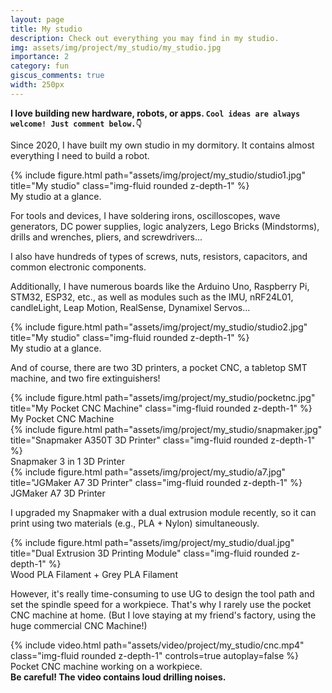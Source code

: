 ```yaml
---
layout: page
title: My studio
description: Check out everything you may find in my studio. 
img: assets/img/project/my_studio/my_studio.jpg
importance: 2
category: fun
giscus_comments: true
width: 250px
---
```


<strong>I love building new hardware, robots, or apps. `Cool ideas are always welcome! Just comment below.👇`</strong>

Since 2020, I have built my own studio in my dormitory. It contains almost everything I need to build a robot.

<div class="row">
    <div class="col-sm mt-3 mt-md-0">
        {% include figure.html path="assets/img/project/my_studio/studio1.jpg" title="My studio" class="img-fluid rounded z-depth-1" %}
        <div class="caption">
            My studio at a glance.
        </div>
    </div>
</div>

For tools and devices, I have soldering irons, oscilloscopes, wave generators, DC power supplies, logic analyzers, Lego Bricks (Mindstorms), drills and wrenches, pliers, and screwdrivers...

I also have hundreds of types of screws, nuts, resistors, capacitors, and common electronic components.

Additionally, I have numerous boards like the Arduino Uno, Raspberry Pi, STM32, ESP32, etc., as well as modules such as the IMU, nRF24L01, candleLight, Leap Motion, RealSense, Dynamixel Servos...
<div class="row">
    <div class="col-sm mt-3 mt-md-0">
        {% include figure.html path="assets/img/project/my_studio/studio2.jpg" title="My studio" class="img-fluid rounded z-depth-1" %}
        <div class="caption">
            My studio at a glance.
        </div>
    </div>
</div>

And of course, there are two 3D printers, a pocket CNC, a tabletop SMT machine, and two fire extinguishers!

<div class="row">
    <div class="col-sm mt-3 mt-md-0">
        {% include figure.html path="assets/img/project/my_studio/pocketnc.jpg" title="My Pocket CNC Machine" class="img-fluid rounded z-depth-1" %}
        <div class="caption">
            My Pocket CNC Machine
        </div>
    </div>
    <div class="col-sm mt-3 mt-md-0">
        {% include figure.html path="assets/img/project/my_studio/snapmaker.jpg" title="Snapmaker A350T 3D Printer" class="img-fluid rounded z-depth-1" %}
        <div class="caption">
            Snapmaker 3 in 1 3D Printer
        </div>
    </div>
    <div class="col-sm mt-3 mt-md-0">
        {% include figure.html path="assets/img/project/my_studio/a7.jpg" title="JGMaker A7 3D Printer" class="img-fluid rounded z-depth-1" %}
        <div class="caption">
            JGMaker A7 3D Printer
        </div>
    </div>
</div>

I upgraded my Snapmaker with a dual extrusion module recently, so it can print using two materials (e.g., PLA + Nylon) simultaneously.

<div class="row">
    <div class="col-sm mt-3 mt-md-0">
        {% include figure.html path="assets/img/project/my_studio/dual.jpg" title="Dual Extrusion 3D Printing Module" class="img-fluid rounded z-depth-1" %}
        <div class="caption">
            Wood PLA Filament + Grey PLA Filament
        </div>
    </div>
</div>

However, it's really time-consuming to use UG to design the tool path and set the spindle speed for a workpiece. That's why I rarely use the pocket CNC machine at home. (But I love staying at my friend's factory, using the huge commercial CNC Machine!)

<div class="row mt-3">
    <div class="col-sm mt-3 mt-md-0">
        {% include video.html path="assets/video/project/my_studio/cnc.mp4" class="img-fluid rounded z-depth-1" controls=true autoplay=false %}
        <div class="caption">
            Pocket CNC machine working on a workpiece.
            <br>
            <strong>Be careful! The video contains loud drilling noises.</strong>
        </div>
    </div>
</div>